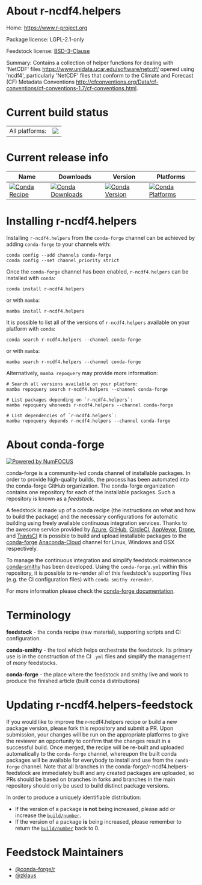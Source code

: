 About r-ncdf4.helpers
=====================

Home: https://www.r-project.org

Package license: LGPL-2.1-only

Feedstock license: [BSD-3-Clause](https://github.com/conda-forge/r-ncdf4.helpers-feedstock/blob/main/LICENSE.txt)

Summary: Contains a collection of helper functions for dealing with 'NetCDF' files <https://www.unidata.ucar.edu/software/netcdf/> opened using 'ncdf4', particularly 'NetCDF' files that conform to the Climate and Forecast (CF) Metadata Conventions <http://cfconventions.org/Data/cf-conventions/cf-conventions-1.7/cf-conventions.html>.

Current build status
====================


<table><tr><td>All platforms:</td>
    <td>
      <a href="https://dev.azure.com/conda-forge/feedstock-builds/_build/latest?definitionId=13576&branchName=main">
        <img src="https://dev.azure.com/conda-forge/feedstock-builds/_apis/build/status/r-ncdf4.helpers-feedstock?branchName=main">
      </a>
    </td>
  </tr>
</table>

Current release info
====================

| Name | Downloads | Version | Platforms |
| --- | --- | --- | --- |
| [![Conda Recipe](https://img.shields.io/badge/recipe-r--ncdf4.helpers-green.svg)](https://anaconda.org/conda-forge/r-ncdf4.helpers) | [![Conda Downloads](https://img.shields.io/conda/dn/conda-forge/r-ncdf4.helpers.svg)](https://anaconda.org/conda-forge/r-ncdf4.helpers) | [![Conda Version](https://img.shields.io/conda/vn/conda-forge/r-ncdf4.helpers.svg)](https://anaconda.org/conda-forge/r-ncdf4.helpers) | [![Conda Platforms](https://img.shields.io/conda/pn/conda-forge/r-ncdf4.helpers.svg)](https://anaconda.org/conda-forge/r-ncdf4.helpers) |

Installing r-ncdf4.helpers
==========================

Installing `r-ncdf4.helpers` from the `conda-forge` channel can be achieved by adding `conda-forge` to your channels with:

```
conda config --add channels conda-forge
conda config --set channel_priority strict
```

Once the `conda-forge` channel has been enabled, `r-ncdf4.helpers` can be installed with `conda`:

```
conda install r-ncdf4.helpers
```

or with `mamba`:

```
mamba install r-ncdf4.helpers
```

It is possible to list all of the versions of `r-ncdf4.helpers` available on your platform with `conda`:

```
conda search r-ncdf4.helpers --channel conda-forge
```

or with `mamba`:

```
mamba search r-ncdf4.helpers --channel conda-forge
```

Alternatively, `mamba repoquery` may provide more information:

```
# Search all versions available on your platform:
mamba repoquery search r-ncdf4.helpers --channel conda-forge

# List packages depending on `r-ncdf4.helpers`:
mamba repoquery whoneeds r-ncdf4.helpers --channel conda-forge

# List dependencies of `r-ncdf4.helpers`:
mamba repoquery depends r-ncdf4.helpers --channel conda-forge
```


About conda-forge
=================

[![Powered by
NumFOCUS](https://img.shields.io/badge/powered%20by-NumFOCUS-orange.svg?style=flat&colorA=E1523D&colorB=007D8A)](https://numfocus.org)

conda-forge is a community-led conda channel of installable packages.
In order to provide high-quality builds, the process has been automated into the
conda-forge GitHub organization. The conda-forge organization contains one repository
for each of the installable packages. Such a repository is known as a *feedstock*.

A feedstock is made up of a conda recipe (the instructions on what and how to build
the package) and the necessary configurations for automatic building using freely
available continuous integration services. Thanks to the awesome service provided by
[Azure](https://azure.microsoft.com/en-us/services/devops/), [GitHub](https://github.com/),
[CircleCI](https://circleci.com/), [AppVeyor](https://www.appveyor.com/),
[Drone](https://cloud.drone.io/welcome), and [TravisCI](https://travis-ci.com/)
it is possible to build and upload installable packages to the
[conda-forge](https://anaconda.org/conda-forge) [Anaconda-Cloud](https://anaconda.org/)
channel for Linux, Windows and OSX respectively.

To manage the continuous integration and simplify feedstock maintenance
[conda-smithy](https://github.com/conda-forge/conda-smithy) has been developed.
Using the ``conda-forge.yml`` within this repository, it is possible to re-render all of
this feedstock's supporting files (e.g. the CI configuration files) with ``conda smithy rerender``.

For more information please check the [conda-forge documentation](https://conda-forge.org/docs/).

Terminology
===========

**feedstock** - the conda recipe (raw material), supporting scripts and CI configuration.

**conda-smithy** - the tool which helps orchestrate the feedstock.
                   Its primary use is in the construction of the CI ``.yml`` files
                   and simplify the management of *many* feedstocks.

**conda-forge** - the place where the feedstock and smithy live and work to
                  produce the finished article (built conda distributions)


Updating r-ncdf4.helpers-feedstock
==================================

If you would like to improve the r-ncdf4.helpers recipe or build a new
package version, please fork this repository and submit a PR. Upon submission,
your changes will be run on the appropriate platforms to give the reviewer an
opportunity to confirm that the changes result in a successful build. Once
merged, the recipe will be re-built and uploaded automatically to the
`conda-forge` channel, whereupon the built conda packages will be available for
everybody to install and use from the `conda-forge` channel.
Note that all branches in the conda-forge/r-ncdf4.helpers-feedstock are
immediately built and any created packages are uploaded, so PRs should be based
on branches in forks and branches in the main repository should only be used to
build distinct package versions.

In order to produce a uniquely identifiable distribution:
 * If the version of a package **is not** being increased, please add or increase
   the [``build/number``](https://docs.conda.io/projects/conda-build/en/latest/resources/define-metadata.html#build-number-and-string).
 * If the version of a package **is** being increased, please remember to return
   the [``build/number``](https://docs.conda.io/projects/conda-build/en/latest/resources/define-metadata.html#build-number-and-string)
   back to 0.

Feedstock Maintainers
=====================

* [@conda-forge/r](https://github.com/conda-forge/r/)
* [@zklaus](https://github.com/zklaus/)

